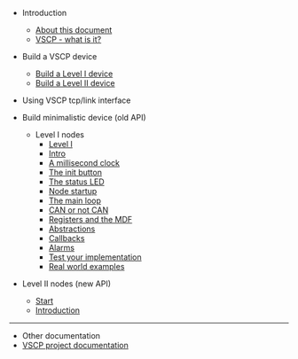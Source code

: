 * Introduction
  * [About this document](README.md)
  * [VSCP - what is it?](what_is_vscp.md)

* Build a VSCP device
  * [Build a Level I device](build_a_level1_device.md)
  * [Build a Level II device](build_a_level2_device.md)

* Using VSCP tcp/link interface

* Build minimalistic device (old API)
  * Level I nodes
    * [Level I](level1_specifics.md)
    * [Intro](level1_introduction.md)
    * [A millisecond clock](level1_a_millisecond_clock.md)
    * [The init button](level1_the_init_button.md)
    * [The status LED](level1_the_status_led.md)
    * [Node startup](level1_node_startup.md)
    * [The main loop](level1_the_main_loop.md)
    * [CAN or not CAN](level1_can_or_not_can.md)
    * [Registers and the MDF](level1_registers_and_the_mdf.md)
    * [Abstractions](level1_abstractions.md)
    * [Callbacks](./level1_callbacks.md)
    * [Alarms](level1_alarms.md)
    * [Test your implementation](level1_test_your_implementation.md)
    * [Real world examples](level1_example_devices.md)

* Level II nodes (new API)
  * [Start](level2_start.md)
  * [Introduction](level2_introduction.md)

----

* Other documentation
 * [VSCP project documentation](http://docs.vscp.org)


